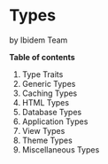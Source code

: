 Types
=====

by Ibidem Team

**Table of contents**

1. Type Traits
2. Generic Types
3. Caching Types
4. HTML Types
5. Database Types
6. Application Types
7. View Types
8. Theme Types
9. Miscellaneous Types
